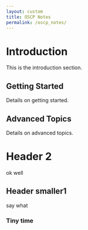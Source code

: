 ```yaml
---
layout: custom
title: OSCP Notes
permalink: /oscp_notes/
---
```


# Introduction

This is the introduction section.

## Getting Started

Details on getting started.

## Advanced Topics

Details on advanced topics.

# Header 2
ok well

## Header smaller1
say what

### Tiny time